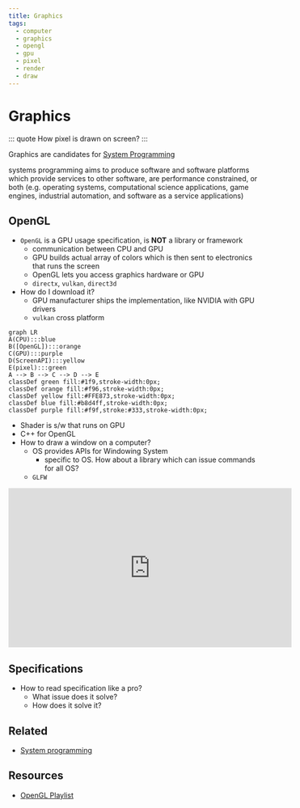 ```yaml
---
title: Graphics
tags:
  - computer
  - graphics
  - opengl
  - gpu
  - pixel
  - render
  - draw
---
```


# Graphics

<TagLinks />

::: quote
How pixel is drawn on screen?
:::

Graphics are candidates for [System Programming](https://en.wikipedia.org/wiki/Systems_programming)

systems programming aims to produce software and software platforms which provide services to other software, are performance constrained, or both (e.g. operating systems, computational science applications, game engines, industrial automation, and software as a service applications)

## OpenGL

- `OpenGL` is a GPU usage specification, is **NOT** a library or framework
  - communication between CPU and GPU
  - GPU builds actual array of colors which is then sent to electronics that runs the screen
  - OpenGL lets you access graphics hardware or GPU
  - `directx`, `vulkan`, `direct3d`
- How do I download it?
  - GPU manufacturer ships the implementation, like NVIDIA with GPU drivers
  - `vulkan` cross platform

```mermaid
graph LR
A(CPU):::blue
B([OpenGL]):::orange
C(GPU):::purple
D(ScreenAPI):::yellow
E(pixel):::green
A --> B --> C --> D --> E
classDef green fill:#1f9,stroke-width:0px;
classDef orange fill:#f96,stroke-width:0px;
classDef yellow fill:#FFE873,stroke-width:0px;
classDef blue fill:#b8d4ff,stroke-width:0px;
classDef purple fill:#f9f,stroke:#333,stroke-width:0px;
```

- Shader is s/w that runs on GPU
- C++ for OpenGL
- How to draw a window on a computer?
  - OS provides APIs for Windowing System
    - specific to OS. How about a library which can issue commands for all OS?
  - `GLFW`

<iframe width="560" height="315" src="https://www.youtube.com/embed/W3gAzLwfIP0" frameborder="0" allow="accelerometer; autoplay; encrypted-media; gyroscope; picture-in-picture" allowfullscreen></iframe>

## Specifications

- How to read specification like a pro?
  - What issue does it solve?
  - How does it solve it?

## Related

- [System programming](/programming/systemprogramming.md)

## Resources

- [OpenGL Playlist](https://www.youtube.com/playlist?list=PLlrATfBNZ98foTJPJ_Ev03o2oq3-GGOS2)

<Footer />

